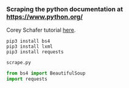 ### Scraping the python documentation at https://www.python.org/

Corey Schafer tutorial [here](https://www.youtube.com/watch?v=ng2o98k983k&t=4s).

```
pip3 install bs4
pip3 install lxml
pip3 install requests
```

`scrape.py`

```python
from bs4 import BeautifulSoup
import requests
```
